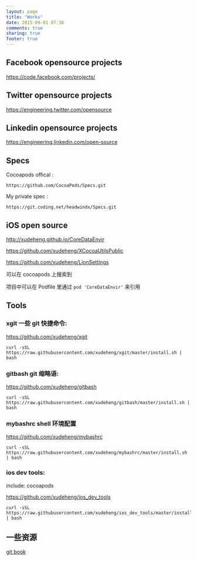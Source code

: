 ```yaml
---
layout: page
title: "Works"
date: 2015-09-01 07:38
comments: true
sharing: true
footer: true
---
```


## Facebook opensource projects

https://code.facebook.com/projects/

## Twitter opensource projects

https://engineering.twitter.com/opensource

## Linkedin opensource projects

https://engineering.linkedin.com/open-source

## Specs

Cocoapods offical :
```
https://github.com/CocoaPods/Specs.git
```

My private spec :

```
https://git.coding.net/headwindx/Specs.git
```

## iOS open source

<http://xudeheng.github.io/CoreDataEnvir>

<https://github.com/xudeheng/XCocoaUtilsPublic>

<https://github.com/xudeheng/LionSettings>

可以在 cocoapods 上搜索到

项目中可以在 Podfile 里通过 `pod 'CoreDataEnvir'` 来引用

## Tools

### xgit 一些 git 快捷命令:

https://github.com/xudeheng/xgit

```
curl -sSL https://raw.githubusercontent.com/xudeheng/xgit/master/install.sh | bash
```

### gitbash git 缩略语:

https://github.com/xudeheng/gitbash

```
curl -sSL https://raw.githubusercontent.com/xudeheng/gitbash/master/install.sh | bash
```

### mybashrc shell 环境配置

https://github.com/xudeheng/mybashrc

```
curl -sSL https://raw.githubusercontent.com/xudeheng/mybashrc/master/install.sh | bash
```

### ios dev tools:

include: cocoapods

https://github.com/xudeheng/ios_dev_tools

```
curl -sSL https://raw.githubusercontent.com/xudeheng/ios_dev_tools/master/install.sh | bash
```


## 一些资源

[git book](https://github.com/lyhopq/progit)
